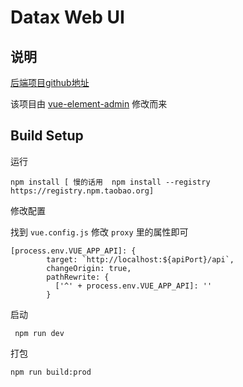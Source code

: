 # Datax Web UI

## 说明

[后端项目github地址](https://github.com/WeiYe-Jing/datax-web)

该项目由 [vue-element-admin](https://github.com/PanJiaChen/vue-element-admin) 修改而来


## Build Setup

运行

```
npm install [ 慢的话用  npm install --registry https://registry.npm.taobao.org]
```

修改配置

找到 `vue.config.js` 修改 `proxy` 里的属性即可

```
[process.env.VUE_APP_API]: {
        target: `http://localhost:${apiPort}/api`,
        changeOrigin: true,
        pathRewrite: {
          ['^' + process.env.VUE_APP_API]: ''
        }
```

启动 

```
 npm run dev
```

打包

```
npm run build:prod
```
